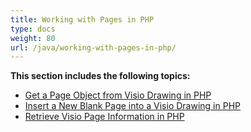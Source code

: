 ```yaml
---
title: Working with Pages in PHP
type: docs
weight: 80
url: /java/working-with-pages-in-php/
---
```


**This section includes the following topics:**

- [Get a Page Object from Visio Drawing in PHP](/diagram/java/get-a-page-object-from-visio-drawing-in-php/)
- [Insert a New Blank Page into a Visio Drawing in PHP](/diagram/java/insert-a-new-blank-page-into-a-visio-drawing-in-php/)
- [Retrieve Visio Page Information in PHP](/diagram/java/retrieve-visio-page-information-in-php/)
